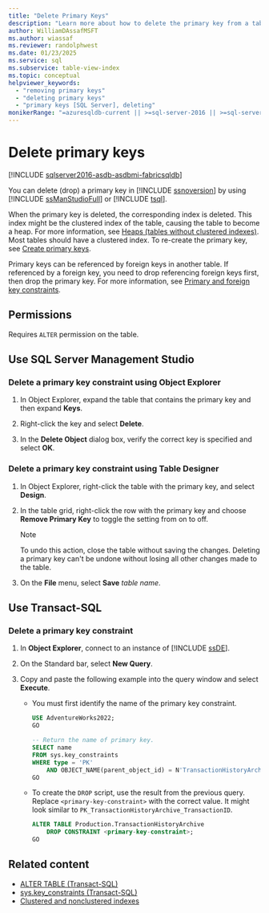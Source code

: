```yaml
---
title: "Delete Primary Keys"
description: "Learn more about how to delete the primary key from a table in the SQL Server Database Engine."
author: WilliamDAssafMSFT
ms.author: wiassaf
ms.reviewer: randolphwest
ms.date: 01/23/2025
ms.service: sql
ms.subservice: table-view-index
ms.topic: conceptual
helpviewer_keywords:
  - "removing primary keys"
  - "deleting primary keys"
  - "primary keys [SQL Server], deleting"
monikerRange: "=azuresqldb-current || >=sql-server-2016 || >=sql-server-linux-2017 || =azuresqldb-mi-current||=fabric"
---
```

# Delete primary keys

[!INCLUDE [sqlserver2016-asdb-asdbmi-fabricsqldb](../../includes/applies-to-version/sqlserver2016-asdb-asdbmi-fabricsqldb.md)]

You can delete (drop) a primary key in [!INCLUDE [ssnoversion](../../includes/ssnoversion-md.md)] by using [!INCLUDE [ssManStudioFull](../../includes/ssmanstudiofull-md.md)] or [!INCLUDE [tsql](../../includes/tsql-md.md)].

When the primary key is deleted, the corresponding index is deleted. This index might be the clustered index of the table, causing the table to become a heap. For more information, see [Heaps (tables without clustered indexes)](../indexes/heaps-tables-without-clustered-indexes.md). Most tables should have a clustered index. To re-create the primary key, see [Create primary keys](create-primary-keys.md).

Primary keys can be referenced by foreign keys in another table. If referenced by a foreign key, you need to drop referencing foreign keys first, then drop the primary key. For more information, see [Primary and foreign key constraints](primary-and-foreign-key-constraints.md).

## Permissions

Requires `ALTER` permission on the table.

<a id="SSMSProcedure"></a>

## Use SQL Server Management Studio

### Delete a primary key constraint using Object Explorer

1. In Object Explorer, expand the table that contains the primary key and then expand **Keys**.

1. Right-click the key and select **Delete**.

1. In the **Delete Object** dialog box, verify the correct key is specified and select **OK**.

### Delete a primary key constraint using Table Designer

1. In Object Explorer, right-click the table with the primary key, and select **Design**.

1. In the table grid, right-click the row with the primary key and choose **Remove Primary Key** to toggle the setting from on to off.

   > [!NOTE]  
   > To undo this action, close the table without saving the changes. Deleting a primary key can't be undone without losing all other changes made to the table.

1. On the **File** menu, select **Save** _table name_.

<a id="TsqlProcedure"></a>

## Use Transact-SQL

### Delete a primary key constraint

1. In **Object Explorer**, connect to an instance of [!INCLUDE [ssDE](../../includes/ssde-md.md)].

1. On the Standard bar, select **New Query**.

1. Copy and paste the following example into the query window and select **Execute**.

   - You must first identify the name of the primary key constraint.

     ```sql
     USE AdventureWorks2022;
     GO

     -- Return the name of primary key.
     SELECT name
     FROM sys.key_constraints
     WHERE type = 'PK'
         AND OBJECT_NAME(parent_object_id) = N'TransactionHistoryArchive';
     GO
     ```

   - To create the `DROP` script, use the result from the previous query. Replace `<primary-key-constraint>` with the correct value. It might look similar to `PK_TransactionHistoryArchive_TransactionID`.

     ```sql
     ALTER TABLE Production.TransactionHistoryArchive
         DROP CONSTRAINT <primary-key-constraint>;
     GO
     ```

## Related content

- [ALTER TABLE (Transact-SQL)](../../t-sql/statements/alter-table-transact-sql.md)
- [sys.key_constraints (Transact-SQL)](../system-catalog-views/sys-key-constraints-transact-sql.md)
- [Clustered and nonclustered indexes](../indexes/clustered-and-nonclustered-indexes-described.md)
